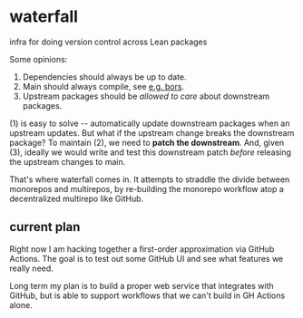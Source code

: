 # waterfall
infra for doing version control across Lean packages

Some opinions:
1. Dependencies should always be up to date.
2. Main should always compile, see [e.g. bors](https://bors.tech/essay/2017/02/02/pitch/).
3. Upstream packages should be *allowed to care* about downstream packages.

(1) is easy to solve -- automatically update downstream packages when an upstream updates.
But what if the upstream change breaks the downstream package?
To maintain (2), we need to **patch the downstream**.
And, given (3), ideally we would write and test this downstream patch *before* releasing the upstream changes to main.

That's where waterfall comes in.
It attempts to straddle the divide between monorepos and multirepos,
by re-building the monorepo workflow atop a decentralized multirepo like GitHub.

## current plan
Right now I am hacking together a first-order approximation via GitHub Actions.
The goal is to test out some GitHub UI and see what features we really need.

Long term my plan is to build a proper web service that integrates with GitHub,
but is able to support workflows that we can't build in GH Actions alone.
